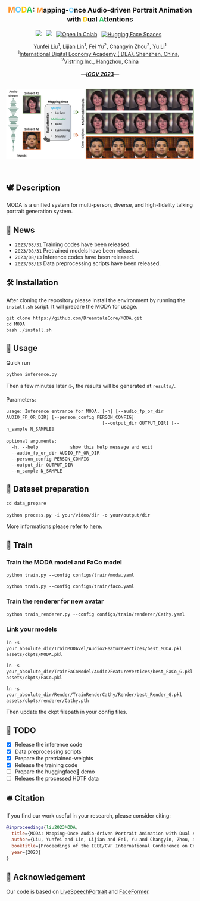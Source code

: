 <div align="center">

<h2> <font color="#FF9933">M</font><font color="#66CCFF">O</font><font color="#FFCC00">D</font><font color="#33CC66">A</font>: <span style="font-size:18px"> <font color="#FF9933">M</font>apping-<font color="#66CCFF">O</font>nce Audio-driven Portrait Animation with <font color="#FFCC00">D</font>ual <font color="#33CC66">A</font>ttentions</nobr></span> </h2>

  <a href='https://arxiv.org/abs/2307.10008'><img src='https://img.shields.io/badge/ArXiv-PDF-red'></a> &nbsp; <a href='https://liuyunfei.net/projects/iccv23-moda/'><img src='https://img.shields.io/badge/Project-Page-Green'></a> &nbsp; [![Open In Colab](https://colab.research.google.com/assets/colab-badge.svg)](#) &nbsp; [![Hugging Face Spaces](https://img.shields.io/badge/%F0%9F%A4%97%20Hugging%20Face-Spaces-blue)](#) &nbsp; 

<div>
    <nobr><a href="http://liuyunfei.net"
  >Yunfei Liu</a><sup>1</sup>,</nobr>
  <nobr><a href="https://scholar.google.com.hk/citations?user=Xf5_TfcAAAAJ&hl=zh-CN"
  >Lijian Lin</a><sup>1</sup>,</nobr>
  <nobr>Fei Yu<sup>2</sup>,</nobr>
  <nobr>Changyin Zhou<sup>2</sup>,</nobr>
  <nobr><a href="https://yu-li.github.io/"
  >Yu Li</a><sup>1</sup></nobr>
 <br>
  <nobr><sup>1</sup><a href="https://www.idea.edu.cn">International Digital Economy Academy (IDEA), Shenzhen, China</a>,&nbsp;&nbsp;</nobr>
  <nobr><sup>2</sup><a href="https://www.vistring.ai">Vistring Inc., Hangzhou, China</a></nobr>
</div>
<br>
<i>—<strong><a href='https://arxiv.org/abs/2307.10008' target='_blank'>ICCV 2023</a></strong>—</i>
<br>
<br>


![moda](images/teaser.png)

<br>

</div>

## 🕊️ Description

MODA is a unified system for multi-person, diverse, and high-fidelity talking portrait generation system.

## 🎊 News

* `2023/08/31` Training codes have been released.
* `2023/08/31` Pretrained models have been released.
* `2023/08/13` Inference codes have been released.
* `2023/08/13` Data preprocessing scripts have been released.


## 🛠️ Installation

After cloning the repository please install the environment by running the `install.sh` script. It will prepare the MODA for usage. 

```shell
git clone https://github.com/DreamtaleCore/MODA.git
cd MODA
bash ./install.sh
```

## 🚀 Usage

Quick run
```shell
python inference.py
```

Then a few minutes later ☕, the results will be generated at `results/`.

Parameters:
```shell
usage: Inference entrance for MODA. [-h] [--audio_fp_or_dir AUDIO_FP_OR_DIR] [--person_config PERSON_CONFIG]
                                    [--output_dir OUTPUT_DIR] [--n_sample N_SAMPLE]

optional arguments:
  -h, --help            show this help message and exit
  --audio_fp_or_dir AUDIO_FP_OR_DIR
  --person_config PERSON_CONFIG
  --output_dir OUTPUT_DIR
  --n_sample N_SAMPLE
```

## 🍏 Dataset preparation

```
cd data_prepare

python process.py -i your/video/dir -o your/output/dir
```

More informations please refer to [here](data_prepare/README.md).

## 🏃 Train

### Train the MODA model and FaCo model

```shell
python train.py --config configs/train/moda.yaml
```

```shell
python train.py --config configs/train/faco.yaml
```

### Train the renderer for new avatar

```shell
python train_renderer.py --config configs/train/renderer/Cathy.yaml
```

### Link your models

```shell
ln -s your_absolute_dir/TrainMODAVel/Audio2FeatureVertices/best_MODA.pkl assets/ckpts/MODA.pkl
```

```shell
ln -s your_absolute_dir/TrainFaCoModel/Audio2FeatureVertices/best_FaCo_G.pkl assets/ckpts/FaCo.pkl
```

```shell
ln -s your_absolute_dir/Render/TrainRenderCathy/Render/best_Render_G.pkl assets/ckpts/renderer/Cathy.pth
```

Then update the ckpt filepath in your config files.

## 🚧 TODO

- [x] Release the inference code
- [x] Data preprocessing scripts
- [x] Prepare the pretriained-weights
- [x] Release the training code
- [ ] Prepare the huggingface🤗 demo
- [ ] Releaes the processed HDTF data

## 🛎 Citation

If you find our work useful in your research, please consider citing:

```bibtex
@inproceedings{liu2023MODA,
  title={MODA: Mapping-Once Audio-driven Portrait Animation with Dual Attentions},
  author={Liu, Yunfei and Lin, Lijian and Fei, Yu and Changyin, Zhou, and Yu, Li},
  booktitle={Proceedings of the IEEE/CVF International Conference on Computer Vision},
  year={2023}
}
```

## 🥂 Acknowledgement
Our code is based on [LiveSpeechPortrait](https://github.com/YuanxunLu/LiveSpeechPortraits) and [FaceFormer](https://github.com/EvelynFan/FaceFormer).